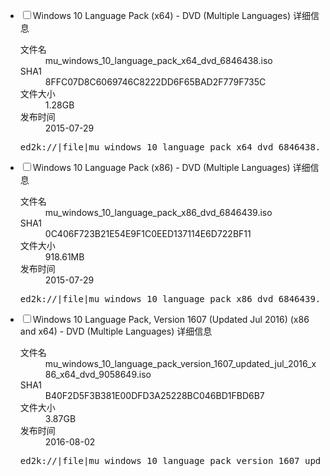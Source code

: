 *   <div class="checkbox"><label><input type="checkbox" data-url="ed2k://|file|mu_windows_10_language_pack_x64_dvd_6846438.iso|1370247168|ED038183115D03F8627F22593425F246|/" value="e953d299-3667-4153-a081-afc8f26ebead">Windows 10 Language Pack (x64) - DVD (Multiple Languages)</label> <span class="label label-primary getFileDetail" data-loaded="true" data-id="e953d299-3667-4153-a081-afc8f26ebead" data-loading="false">详细信息</span></div>

    <div class="detail">

    <dl class="dl-horizontal">

    <dt>文件名</dt>

    <dd>mu_windows_10_language_pack_x64_dvd_6846438.iso</dd>

    <dt>SHA1</dt>

    <dd>8FFC07D8C6069746C8222DD6F65BAD2F779F735C</dd>

    <dt>文件大小</dt>

    <dd>1.28GB</dd>

    <dt>发布时间</dt>

    <dd>2015-07-29</dd>

    </dl>

    <pre>ed2k://|file|mu_windows_10_language_pack_x64_dvd_6846438.iso|1370247168|ED038183115D03F8627F22593425F246|/</pre>

    </div>

*   <div class="checkbox"><label><input type="checkbox" data-url="ed2k://|file|mu_windows_10_language_pack_x86_dvd_6846439.iso|963231744|D6EF0A816846D3758B0D23894DA84159|/" value="f1345f3d-86de-4094-9298-0f54f0132e38">Windows 10 Language Pack (x86) - DVD (Multiple Languages)</label> <span class="label label-primary getFileDetail" data-loaded="true" data-id="f1345f3d-86de-4094-9298-0f54f0132e38" data-loading="false">详细信息</span></div>

    <div class="detail">

    <dl class="dl-horizontal">

    <dt>文件名</dt>

    <dd>mu_windows_10_language_pack_x86_dvd_6846439.iso</dd>

    <dt>SHA1</dt>

    <dd>0C406F723B21E54E9F1C0EED137114E6D722BF11</dd>

    <dt>文件大小</dt>

    <dd>918.61MB</dd>

    <dt>发布时间</dt>

    <dd>2015-07-29</dd>

    </dl>

    <pre>ed2k://|file|mu_windows_10_language_pack_x86_dvd_6846439.iso|963231744|D6EF0A816846D3758B0D23894DA84159|/</pre>

    </div>
    
*   <div class="checkbox"><label><input type="checkbox" data-url="ed2k://|file|mu_windows_10_language_pack_version_1607_updated_jul_2016_x86_x64_dvd_9058649.iso|4155375616|BA974F886DA8A1686ACD2E2A50263B2A|/" value="d921f25b-37de-4dbb-becf-d594d354350a">Windows 10 Language Pack, Version 1607 (Updated Jul 2016) (x86 and x64) - DVD (Multiple Languages)</label> <span class="label label-primary getFileDetail" data-loaded="true" data-id="d921f25b-37de-4dbb-becf-d594d354350a" data-loading="false">详细信息</span></div>

    <div class="detail">

    <dl class="dl-horizontal">

    <dt>文件名</dt>

    <dd>mu_windows_10_language_pack_version_1607_updated_jul_2016_x86_x64_dvd_9058649.iso</dd>

    <dt>SHA1</dt>

    <dd>B40F2D5F3B381E00DFD3A25228BC046BD1FBD6B7</dd>

    <dt>文件大小</dt>

    <dd>3.87GB</dd>

    <dt>发布时间</dt>

    <dd>2016-08-02</dd>

    </dl>

    <pre>ed2k://|file|mu_windows_10_language_pack_version_1607_updated_jul_2016_x86_x64_dvd_9058649.iso|4155375616|BA974F886DA8A1686ACD2E2A50263B2A|/</pre>

    </div>
